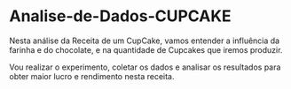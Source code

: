 # Analise-de-Dados-CUPCAKE

Nesta análise da Receita de um CupCake, vamos entender a influência da farinha e do chocolate, e na quantidade de Cupcakes que iremos produzir. 

Vou realizar o experimento, coletar os dados e analisar os resultados para obter maior lucro e rendimento nesta receita. 



